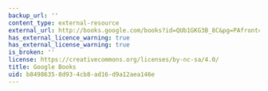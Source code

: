 ```yaml
---
backup_url: ''
content_type: external-resource
external_url: http://books.google.com/books?id=QUb1GKG3B_8C&pg=PAfrontcover
has_external_licence_warning: true
has_external_license_warning: true
is_broken: ''
license: https://creativecommons.org/licenses/by-nc-sa/4.0/
title: Google Books
uid: b8498635-8d93-4cb8-ad16-d9a12aea146e
---
```

